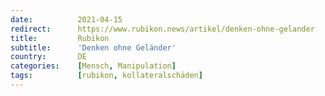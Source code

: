 ```yaml
---
date:          2021-04-15
redirect:      https://www.rubikon.news/artikel/denken-ohne-gelander
title:         Rubikon
subtitle:      'Denken ohne Geländer'
country:       DE
categories:    [Mensch, Manipulation]
tags:          [rubikon, kollateralschäden]
---
```

